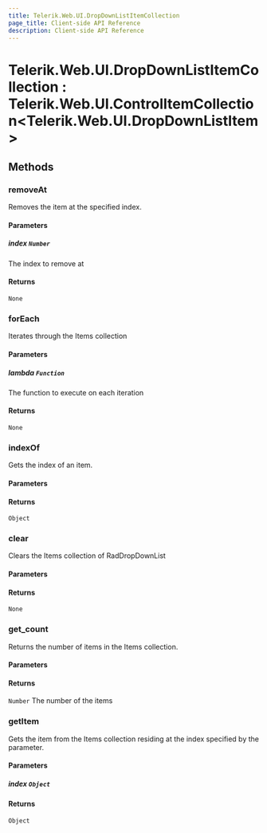 ```yaml
---
title: Telerik.Web.UI.DropDownListItemCollection
page_title: Client-side API Reference
description: Client-side API Reference
---
```


# Telerik.Web.UI.DropDownListItemCollection : Telerik.Web.UI.ControlItemCollection<Telerik.Web.UI.DropDownListItem>

## Methods

### removeAt

Removes the item at the specified index.

#### Parameters

##### index `Number`

 The index to remove at

#### Returns

`None` 

### forEach

Iterates through the Items collection

#### Parameters

##### lambda `Function`

The function to execute on each iteration

#### Returns

`None` 

### indexOf

Gets the index of an item.

#### Parameters

#### Returns

`Object` 

### clear

Clears the Items collection of RadDropDownList

#### Parameters

#### Returns

`None` 

### get_count

Returns the number of items in the Items collection.

#### Parameters

#### Returns

`Number` The number of the items

### getItem

Gets the item from the Items collection residing at the index specified by the parameter.

#### Parameters

##### index `Object`

#### Returns

`Object` 

